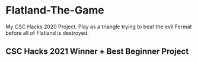# Flatland-The-Game
My CSC Hacks 2020 Project. Play as a triangle trying to beat the evil Fermat before all of Flatland is destroyed. 

## CSC Hacks 2021 Winner + Best Beginner Project

